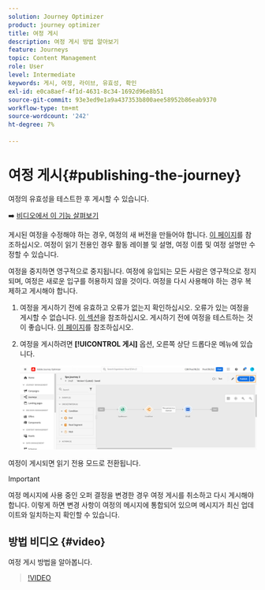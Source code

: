 ```yaml
---
solution: Journey Optimizer
product: journey optimizer
title: 여정 게시
description: 여정 게시 방법 알아보기
feature: Journeys
topic: Content Management
role: User
level: Intermediate
keywords: 게시, 여정, 라이브, 유효성, 확인
exl-id: e0ca8aef-4f1d-4631-8c34-1692d96e8b51
source-git-commit: 93e3ed9e1a9a437353b800aee58952b86eab9370
workflow-type: tm+mt
source-wordcount: '242'
ht-degree: 7%

---
```


# 여정 게시{#publishing-the-journey}

여정의 유효성을 테스트한 후 게시할 수 있습니다.

➡️ [비디오에서 이 기능 살펴보기](#video)

게시된 여정을 수정해야 하는 경우, 여정의 새 버전을 만들어야 합니다. [이 페이지](../building-journeys/journey.md)를 참조하십시오. 여정이 읽기 전용인 경우 활동 레이블 및 설명, 여정 이름 및 여정 설명만 수정할 수 있습니다.

여정을 중지하면 영구적으로 중지됩니다. 여정에 유입되는 모든 사람은 영구적으로 정지되며, 여정은 새로운 입구를 허용하지 않을 것이다. 여정을 다시 사용해야 하는 경우 복제하고 게시해야 합니다.

1. 여정을 게시하기 전에 유효하고 오류가 없는지 확인하십시오. 오류가 있는 여정을 게시할 수 없습니다. [이 섹션](../building-journeys/troubleshooting.md#checking-for-errors-before-testing)을 참조하십시오. 게시하기 전에 여정을 테스트하는 것이 좋습니다. [이 페이지](../building-journeys/testing-the-journey.md)를 참조하십시오.
1. 여정을 게시하려면 **[!UICONTROL 게시]** 옵션, 오른쪽 상단 드롭다운 메뉴에 있습니다.

   ![](assets/journeyuc1_18.png)

여정이 게시되면 읽기 전용 모드로 전환됩니다.

>[!IMPORTANT]
>
>여정 메시지에 사용 중인 오퍼 결정을 변경한 경우 여정 게시를 취소하고 다시 게시해야 합니다.  이렇게 하면 변경 사항이 여정의 메시지에 통합되어 있으며 메시지가 최신 업데이트와 일치하는지 확인할 수 있습니다.

## 방법 비디오 {#video}

여정 게시 방법을 알아봅니다.

>[!VIDEO](https://video.tv.adobe.com/v/334238?quality=12)